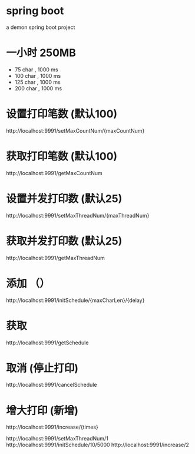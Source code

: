 # spring boot
a demon spring boot project

# 一小时 250MB
* 75 char , 1000 ms
* 100 char , 1000 ms
* 125 char , 1000 ms
* 200 char , 1000 ms






# 设置打印笔数 (默认100)
http://localhost:9991/setMaxCountNum/{maxCountNum}

# 获取打印笔数 (默认100)
http://localhost:9991/getMaxCountNum

# 设置并发打印数 (默认25)
http://localhost:9991/setMaxThreadNum/{maxThreadNum}

# 获取并发打印数 (默认25)
http://localhost:9991/getMaxThreadNum


# 添加 （）
http://localhost:9991/initSchedule/{maxCharLen}/{delay}

# 获取
http://localhost:9991/getSchedule


# 取消 (停止打印)
http://localhost:9991/cancelSchedule

# 增大打印 (新增)
http://localhost:9991/increase/{times}

http://localhost:9991/setMaxThreadNum/1
http://localhost:9991/initSchedule/10/5000
http://localhost:9991/increase/2